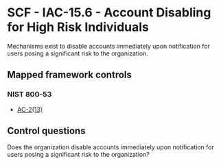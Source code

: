 # SCF - IAC-15.6 - Account Disabling for High Risk Individuals
Mechanisms exist to disable accounts immediately upon notification for users posing a significant risk to the organization.
## Mapped framework controls
### NIST 800-53
- [AC-2(13)](../nist80053/ac-2-13.md)
  
## Control questions
Does the organization disable accounts immediately upon notification for users posing a significant risk to the organization?
  